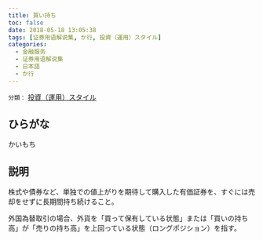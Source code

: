 ```yaml
---
title: 買い持ち
toc: false
date: 2018-05-18 13:05:38
tags: [证券用语解说集, か行, 投資（運用）スタイル]
categories:
  - 金融服务
  - 证券用语解说集
  - 日本語
  - か行
---
```


`分類：` [投資（運用）スタイル](/tags/投資（運用）スタイル/)

## ひらがな

かいもち

## 説明

株式や債券など、単独での値上がりを期待して購入した有価証券を、すぐには売却をせずに長期間持ち続けること。

外国為替取引の場合、外貨を「買って保有している状態」または「買いの持ち高」が「売りの持ち高」を上回っている状態（ロングポジション）を指す。
